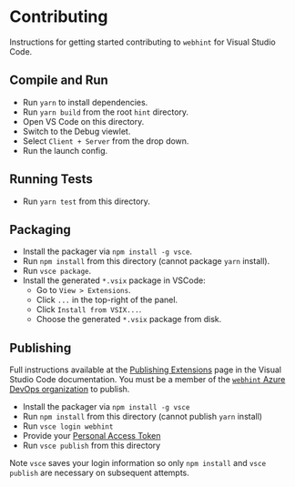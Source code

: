 # Contributing

Instructions for getting started contributing to `webhint`
for Visual Studio Code.

## Compile and Run

* Run `yarn` to install dependencies.
* Run `yarn build` from the root `hint` directory.
* Open VS Code on this directory.
* Switch to the Debug viewlet.
* Select `Client + Server` from the drop down.
* Run the launch config.

## Running Tests

* Run `yarn test` from this directory.

## Packaging

* Install the packager via `npm install -g vsce`.
* Run `npm install` from this directory (cannot package `yarn` install).
* Run `vsce package`.
* Install the generated `*.vsix` package in VSCode:
  * Go to `View > Extensions`.
  * Click `...` in the top-right of the panel.
  * Click `Install from VSIX...`.
  * Choose the generated `*.vsix` package from disk.

## Publishing

Full instructions available at the [Publishing Extensions][publishing]
page in the Visual Studio Code documentation. You must be a member of
the [`webhint` Azure DevOps organization][webhint org] to publish.

* Install the packager via `npm install -g vsce`
* Run `npm install` from this directory (cannot publish `yarn` install)
* Run `vsce login webhint`
* Provide your [Personal Access Token][token]
* Run `vsce publish` from this directory

Note `vsce` saves your login information so only `npm install` and
`vsce publish` are necessary on subsequent attempts.

<!-- Link labels: -->

[publishing]: https://code.visualstudio.com/docs/extensions/publish-extension
[webhint org]: https://dev.azure.com/webhint/webhint
[token]: https://code.visualstudio.com/docs/extensions/publish-extension#_get-a-personal-access-token
